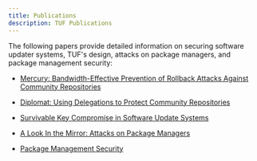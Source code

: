 ```yaml
---
title: Publications
description: TUF Publications
---
```



The following papers provide detailed information on securing software updater
systems, TUF's design, attacks on package managers, and package management
security:

- [Mercury: Bandwidth-Effective Prevention of Rollback Attacks Against Community Repositories](https://theupdateframework.io/papers/prevention-rollback-attacks-atc2017.pdf?raw=true)

- [Diplomat: Using Delegations to Protect Community Repositories](https://theupdateframework.io/papers/protect-community-repositories-nsdi2016.pdf?raw=true)

- [Survivable Key Compromise in Software Update Systems](https://theupdateframework.io/papers/survivable-key-compromise-ccs2010.pdf?raw=true)

- [A Look In the Mirror: Attacks on Package Managers](https://theupdateframework.io/papers/attacks-on-package-managers-ccs2008.pdf?raw=true)

- [Package Management Security](https://theupdateframework.io/papers/package-management-security-tr08-02.pdf?raw=true)



